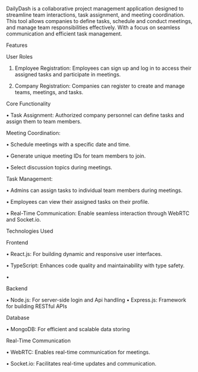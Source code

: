DailyDash is a collaborative project management application designed to streamline team interactions, task assignment, and meeting coordination. This tool allows companies to define tasks, schedule and conduct meetings, and manage team responsibilities effectively. With a focus on seamless communication and efficient task management. 

Features

User Roles

 1. Employee Registration: Employees can sign up and log in to access their assigned tasks and participate  in meetings.

 2. Company Registration: Companies can register to create and manage teams, meetings, and tasks.


Core Functionality

 • Task Assignment: Authorized company personnel can define tasks and assign them to team members.

Meeting Coordination:

 • Schedule meetings with a specific date and time.

 • Generate unique meeting IDs for team members to join.

 • Select discussion topics during meetings.

Task Management:

 • Admins can assign tasks to individual team members during meetings.

 • Employees can view their assigned tasks on their profile.

 • Real-Time Communication: Enable seamless interaction through WebRTC and Socket.io.


Technologies Used

Frontend

 • React.js: For building dynamic and responsive user interfaces.

 • TypeScript: Enhances code quality and maintainability with type safety.

 •

 Backend

  • Node.js: For server-side login and Api handling
  • Express.js: Framework for building RESTful APIs

Database

  • MongoDB: For efficient and scalable data storing

Real-Time Communication

  • WebRTC: Enables real-time communication for meetings.

  • Socket.io: Facilitates real-time updates and communication.